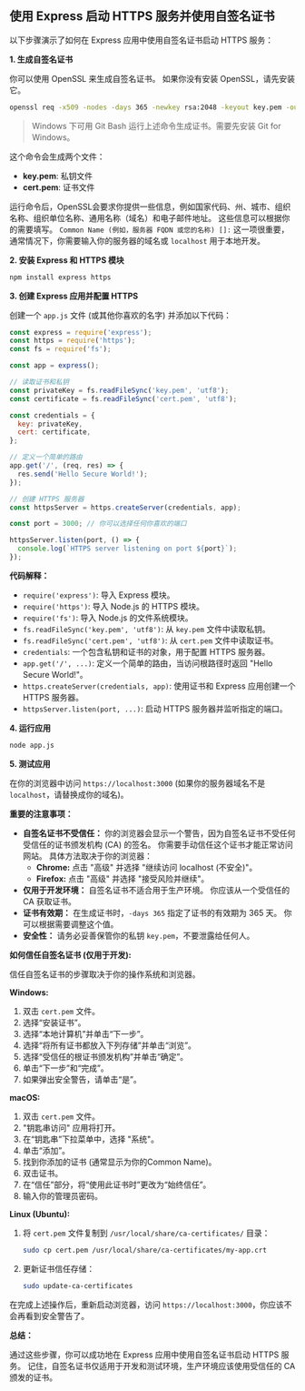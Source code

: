 ## 使用 Express 启动 HTTPS 服务并使用自签名证书

以下步骤演示了如何在 Express 应用中使用自签名证书启动 HTTPS 服务：

**1. 生成自签名证书**

你可以使用 OpenSSL 来生成自签名证书。 如果你没有安装 OpenSSL，请先安装它。

```bash
openssl req -x509 -nodes -days 365 -newkey rsa:2048 -keyout key.pem -out cert.pem
```

> Windows 下可用 Git Bash 运行上述命令生成证书。需要先安装 Git for Windows。

这个命令会生成两个文件：

*   **key.pem**:  私钥文件
*   **cert.pem**:  证书文件

运行命令后，OpenSSL会要求你提供一些信息，例如国家代码、州、城市、组织名称、组织单位名称、通用名称（域名）和电子邮件地址。 这些信息可以根据你的需要填写。  `Common Name (例如，服务器 FQDN 或您的名称) []:`  这一项很重要，通常情况下，你需要输入你的服务器的域名或 `localhost`  用于本地开发。

**2. 安装 Express 和 HTTPS 模块**

```bash
npm install express https
```

**3. 创建 Express 应用并配置 HTTPS**

创建一个 `app.js` 文件 (或其他你喜欢的名字) 并添加以下代码：

```javascript
const express = require('express');
const https = require('https');
const fs = require('fs');

const app = express();

// 读取证书和私钥
const privateKey = fs.readFileSync('key.pem', 'utf8');
const certificate = fs.readFileSync('cert.pem', 'utf8');

const credentials = {
  key: privateKey,
  cert: certificate,
};

// 定义一个简单的路由
app.get('/', (req, res) => {
  res.send('Hello Secure World!');
});

// 创建 HTTPS 服务器
const httpsServer = https.createServer(credentials, app);

const port = 3000; // 你可以选择任何你喜欢的端口

httpsServer.listen(port, () => {
  console.log(`HTTPS server listening on port ${port}`);
});
```

**代码解释：**

*   `require('express')`:  导入 Express 模块。
*   `require('https')`:  导入 Node.js 的 HTTPS 模块。
*   `require('fs')`: 导入 Node.js 的文件系统模块。
*   `fs.readFileSync('key.pem', 'utf8')`:  从 `key.pem` 文件中读取私钥。
*   `fs.readFileSync('cert.pem', 'utf8')`:  从 `cert.pem` 文件中读取证书。
*   `credentials`:  一个包含私钥和证书的对象，用于配置 HTTPS 服务器。
*   `app.get('/', ...)`:  定义一个简单的路由，当访问根路径时返回 "Hello Secure World!"。
*   `https.createServer(credentials, app)`:  使用证书和 Express 应用创建一个 HTTPS 服务器。
*   `httpsServer.listen(port, ...)`:  启动 HTTPS 服务器并监听指定的端口。

**4. 运行应用**

```bash
node app.js
```

**5. 测试应用**

在你的浏览器中访问 `https://localhost:3000` (如果你的服务器域名不是 `localhost`，请替换成你的域名)。

**重要的注意事项：**

*   **自签名证书不受信任：** 你的浏览器会显示一个警告，因为自签名证书不受任何受信任的证书颁发机构 (CA) 的签名。  你需要手动信任这个证书才能正常访问网站。 具体方法取决于你的浏览器：
    *   **Chrome:** 点击 "高级" 并选择 "继续访问 localhost (不安全)"。
    *   **Firefox:** 点击 "高级" 并选择 "接受风险并继续"。
*   **仅用于开发环境：**  自签名证书不适合用于生产环境。  你应该从一个受信任的 CA 获取证书。
*   **证书有效期：** 在生成证书时，`-days 365`  指定了证书的有效期为 365 天。  你可以根据需要调整这个值。
*   **安全性：** 请务必妥善保管你的私钥 `key.pem`，不要泄露给任何人。

**如何信任自签名证书 (仅用于开发):**

信任自签名证书的步骤取决于你的操作系统和浏览器。

**Windows:**

1.  双击 `cert.pem` 文件。
2.  选择“安装证书”。
3.  选择“本地计算机”并单击“下一步”。
4.  选择“将所有证书都放入下列存储”并单击“浏览”。
5.  选择“受信任的根证书颁发机构”并单击“确定”。
6.  单击“下一步”和“完成”。
7.  如果弹出安全警告，请单击“是”。

**macOS:**

1.  双击 `cert.pem` 文件。
2.  "钥匙串访问" 应用将打开。
3.  在“钥匙串”下拉菜单中，选择 "系统"。
4.  单击“添加”。
5.  找到你添加的证书 (通常显示为你的Common Name)。
6.  双击证书。
7.  在“信任”部分，将“使用此证书时”更改为“始终信任”。
8.  输入你的管理员密码。

**Linux (Ubuntu):**

1.  将 `cert.pem` 文件复制到 `/usr/local/share/ca-certificates/` 目录：

    ```bash
    sudo cp cert.pem /usr/local/share/ca-certificates/my-app.crt
    ```

2.  更新证书信任存储：

    ```bash
    sudo update-ca-certificates
    ```

在完成上述操作后，重新启动浏览器，访问 `https://localhost:3000`，你应该不会再看到安全警告了。

**总结：**

通过这些步骤，你可以成功地在 Express 应用中使用自签名证书启动 HTTPS 服务。 记住，自签名证书仅适用于开发和测试环境，生产环境应该使用受信任的 CA 颁发的证书。
